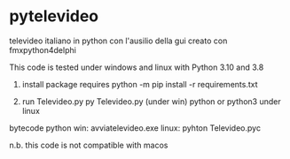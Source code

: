 # pytelevideo
televideo italiano in python con l'ausilio della gui creato con fmxpython4delphi

This code is tested under windows and linux with Python 3.10 and 3.8

1) install package requires
python -m pip install -r requirements.txt

2) run  Televideo.py
py Televideo.py (under win)
python or python3 under linux

bytecode python
win: avviatelevideo.exe
linux: pyhton Televideo.pyc

n.b. this code is not compatible with macos
